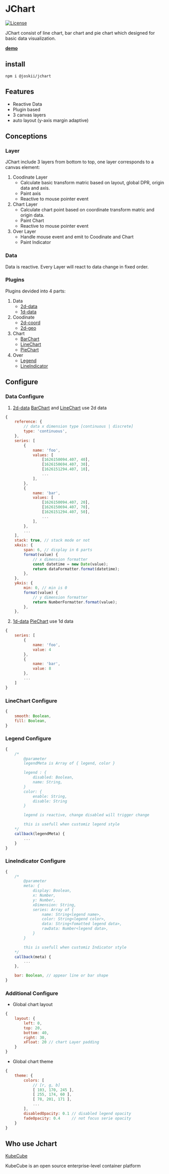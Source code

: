 # JChart

[![License](http://img.shields.io/badge/license-apache%20v2-blue.svg)](https://github.com/kubecube-io/kubecube/blob/main/LICENSE)

JChart consist of line chart, bar chart and pie chart which designed for basic data visualization. 

<b>[demo](https://wt911122.github.io/JChart/demo/dist/index.html)</b>

## install
```
npm i @joskii/jchart
```

## Features
+ Reactive Data
+ Plugin based
+ 3 canvas layers
+ auto layout (y-axis margin adaptive)

## Conceptions
### Layer
JChart include 3 layers from bottom to top, one layer corresponds to a canvas element:

1. Coodinate Layer
    + Calculate basic transform matric based on layout, global DPR, origin data and axis.
    + Paint axis
    + Reactive to mouse pointer event
2. Chart Layer
    + Calculate chart point based on coordinate transform matric and origin data.
    + Paint Chart 
    + Reactive to mouse pointer event
3. Over Layer
    + Handle mouse event and emit to Coodinate and Chart
    + Paint Indicator

### Data
Data is reactive. Every Layer will react to data change in fixed order.

### Plugins
Plugins devided into 4 parts:
1. Data
   + [2d-data](./src/plugins/data/2d-data.js)
   + [1d-data](./src/plugins/data/1d-data.js) 
2. Coodinate
   + [2d-coord](./src/plugins/axis/2d-coord.js)
   + [2d-geo](./src/plugins/axis/2d-geo.js) 
3. Chart
   + [BarChart](./src/plugins/chart/BarChart.js)
   + [LineChart](./src/plugins/chart/LineChart.js)
   + [PieChart](./src/plugins/chart/PieChart.js)
4. Over
   + [Legend](./src/plugins/overlayer/Legend.js)
   + [LineIndicator](./src/plugins/overlayer/LineIndicator.js)

## Configure
### Data Configure
1. [2d-data](./src/plugins/data/2d-data)
[BarChart](./src/plugins/chart/BarChart) and [LineChart](./src/plugins/chart/LineChart) use 2d data
```javascript
{
    reference: {
        // data x dimension type [continuous | discrete]
        type: 'continuous', 
    },
    series: [
        {
            name: 'foo',
            values: [
                [1626150094.407, 40],
                [1626150694.407, 30],
                [1626151294.407, 10],
                ...
            ],
        },
        {
            name: 'bar',
            values: [
                [1626150094.407, 20],
                [1626150694.407, 70],
                [1626151294.407, 50],
                ...
            ],
        },
        ...
    ],
    stack: true, // stack mode or not
    xAxis: {
        span: 6, // display in 6 parts
        format(value) {
            // x dimension formatter
            const datetime = new Date(value);
            return dataFormatter.format(datetime);
        },
    },
    yAxis: {
        min: 0, // min is 0
        format(value) {
            // y dimension formatter
            return NumberFormatter.format(value);
        },
    },
```  

2. [1d-data](./src/plugins/data/1d-data) 
[PieChart](./src/plugins/chart/PieChart) use 1d data
```javascript
{
    series: [
        {
            name: 'foo',
            value: 4
        },
        {
            name: 'bar',
            value: 8
        },
        ...
    ]
}
```

### LineChart Configure 
``` javascript
{
    smooth: Boolean,
    fill: Boolean,
}
```

### Legend Configure
``` javascript
{
    /*
        @parameter
        legendMeta is Array of { legend, color }

        legend : {
            disabled: Boolean, 
            name: String,
        }
        color: {
            enable: String,
            disable: String
        }

        legend is reactive, change disabled will trigger change

        this is usefull when customiz legend style
    */
    callback(legendMeta) {
        ...
    }
}
```

### LineIndicator Configure
``` javascript
{
    /*
        @parameter
        meta: {
            display: Boolean,
            x: Number,
            y: Number,
            xDimension: String,
            series: Array of {
                name: String<legend name>, 
                color: String<legend color>, 
                data: String<fomatted legend data>, 
                rawData: Number<legend data>, 
            }
        }

        this is usefull when customiz Indicator style
    */
    callback(meta) {
        ...
    },

    bar: Boolean, // appear line or bar shape
}
```

### Additional Configure
+ Global chart layout
```javascript
{
    layout: {
        left: 0,
        top: 20,
        bottom: 40,
        right: 30,
        xFloat: 20 // chart Layer padding 
    }
}
```
+ Global chart theme
```javascript
{
    theme: {
        colors: [
            // [r, g, b]
            [ 103, 170, 245 ],
            [ 255, 174, 60 ],
            [ 78, 201, 171 ],
            ... 
        ],
        disabledOpacity: 0.1 // disabled legend opacity
        fadeOpacity: 0.4     // not focus serie opacity 
    }
}
```

## Who use Jchart
[KubeCube](https://github.com/kubecube-io/kubecube-front)

KubeCube is an open source enterprise-level container platform



